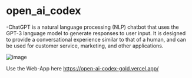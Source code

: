 # open_ai_codex
-ChatGPT is a natural language processing (NLP) chatbot that uses the GPT-3 language model to generate responses to user input. It is designed to provide a conversational experience similar to that of a human, and can be used for customer service, marketing, and other applications.

![image](https://user-images.githubusercontent.com/61626411/211243698-55438c25-b46e-4650-a282-b383c80330be.png)

Use the Web-App here https://open-ai-codex-gold.vercel.app/
